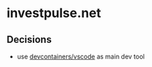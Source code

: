 # investpulse.net

## Decisions
- use [devcontainers/vscode](https://containers.dev/guide/dockerfile) as main dev tool

